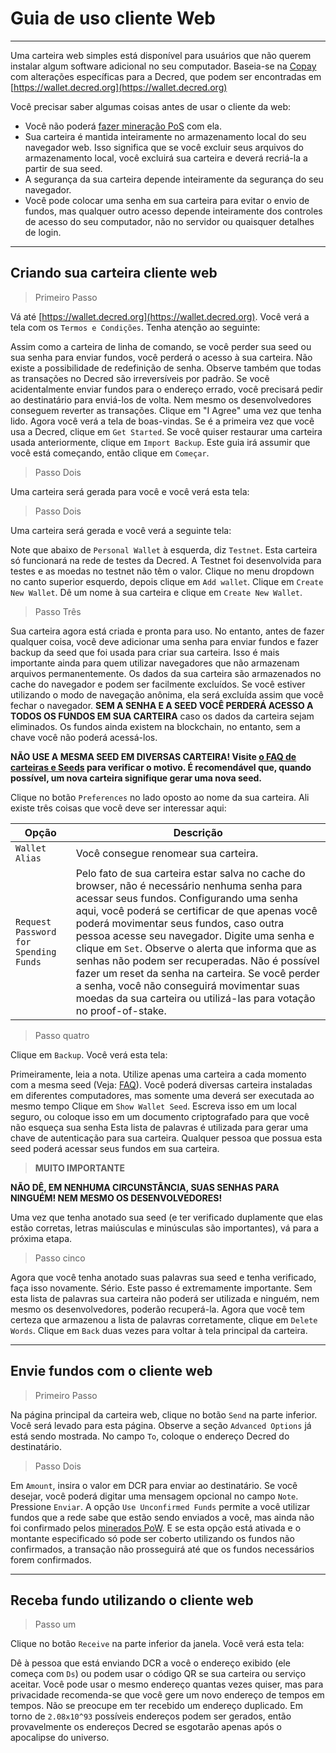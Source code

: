 # <i class="fa fa-firefox"></i> **Guia de uso cliente Web**

---

Uma carteira web simples está disponível para usuários que não querem instalar algum software adicional no seu computador. Baseia-se na
[Copay](https://github.com/bitpay/copay) com alterações específicas para a Decred, que podem ser encontradas em [https://wallet.decred.org](https://wallet.decred.org)

Você precisar saber algumas coisas antes de usar o cliente da web:

* Você não poderá [fazer mineração PoS](/mining/proof-of-stake.md) com ela.
* Sua carteira é mantida inteiramente no armazenamento local do seu navegador web. Isso significa que se você excluir seus arquivos do armazenamento local, você excluirá sua carteira e deverá recriá-la a partir de sua seed.
* A segurança da sua carteira depende inteiramente da segurança do seu navegador.
* Você pode colocar uma senha em sua carteira para evitar o envio de fundos, mas qualquer outro acesso depende inteiramente dos controles de acesso do seu computador, não no servidor ou quaisquer detalhes de login.

---

## **<i class="fa fa-plus-circle"></i> Criando sua carteira cliente web**

> Primeiro Passo

Vá até [https://wallet.decred.org](https://wallet.decred.org). Você verá a tela com os `Termos e Condições`. Tenha atenção ao seguinte:

Assim como a carteira de linha de comando, se você perder sua seed ou sua senha para enviar fundos, você perderá o acesso à sua carteira. Não existe  a possibilidade de redefinição de senha. Observe também que todas as transações no Decred são irreversíveis por padrão. Se você acidentalmente enviar fundos para o endereço errado, você precisará pedir ao destinatário para enviá-los de volta.  Nem mesmo os desenvolvedores conseguem reverter as transações. Clique em "I Agree" uma vez que tenha lido. Agora você verá a tela de boas-vindas. Se é a primeira vez que você usa a Decred, clique em `Get Started`. Se você quiser restaurar uma carteira usada anteriormente, clique em `Import Backup`. Este guia irá assumir que você está começando, então clique em `Começar`.

> Passo Dois

Uma carteira será gerada para você e você verá esta tela:

> Passo Dois

Uma carteira será gerada e você verá a seguinte tela:

Note que abaixo de `Personal Wallet` à esquerda, diz `Testnet`. Esta carteira 
só funcionará na rede de testes da Decred. A Testnet foi desenvolvida para 
testes e as moedas no testnet não têm o valor. Clique no menu dropdown 
no canto superior esquerdo, depois clique em `Add wallet`. Clique 
em `Create New Wallet`. Dê um nome à sua carteira e clique em `Create New Wallet`.

> Passo Três

Sua carteira agora está criada e pronta para uso. No entanto, antes de fazer qualquer 
coisa, você deve adicionar uma senha para enviar fundos e fazer  backup da seed que 
foi usada para criar sua carteira. Isso é mais importante ainda para quem utilizar 
navegadores que não armazenam arquivos permanentemente. Os dados da sua carteira são 
armazenados no cache do navegador e podem ser facilmente excluídos. Se você estiver 
utilizando o modo de navegação anônima, ela será excluída assim que você fechar o 
navegador. **SEM A SENHA E A SEED VOCÊ PERDERÁ ACESSO A TODOS OS FUNDOS EM SUA CARTEIRA** 
caso os dados da carteira sejam eliminados. Os fundos ainda existem na blockchain,
 no entanto, sem a chave você não poderá acessá-los.

<i class="fa fa-exclamation-triangle"></i> **NÃO USE A MESMA SEED EM DIVERSAS CARTEIRA! Visite [o FAQ de carteiras e Seeds](/faq/wallets-and-seeds.md#3-can-i-run-multiple-wallets) para verificar o motivo. É recomendável que, quando possível, um nova carteira signifique gerar uma nova seed.** 

Clique no botão `Preferences` no lado oposto ao nome da sua carteira. Ali existe  três coisas que você deve ser interessar aqui:

Opção                                | Descrição
---                                   | ---
`Wallet Alias`                        | Você consegue renomear sua carteira.
`Request Password for Spending Funds` | Pelo fato de sua carteira estar salva no cache do browser, não é necessário nenhuma senha para acessar seus fundos. Configurando uma senha aqui, você poderá se certificar de que apenas você poderá movimentar seus fundos, caso outra pessoa acesse seu navegador. Digite uma senha e clique em `Set`. Observe o alerta que informa que as senhas não podem ser recuperadas. Não é possível fazer um reset da senha na carteira. Se você perder a senha, você não conseguirá movimentar suas moedas da sua carteira ou utilizá-las para votação no proof-of-stake.

> Passo quatro

Clique em `Backup`. Você verá esta tela:

Primeiramente, leia a nota. Utilize apenas uma carteira a cada momento com
a mesma seed (Veja: [FAQ](#)). Você poderá diversas carteira instaladas em
diferentes computadores, mas somente uma deverá ser executada ao mesmo tempo
Clique em `Show Wallet Seed`. Escreva isso em um local seguro,
ou coloque isso em um documento criptografado para que você não esqueça sua senha
Esta lista de palavras é utilizada para gerar uma chave de autenticação
para sua carteira. Qualquer pessoa que possua esta seed poderá acessar seus fundos
em sua carteira.

> **MUITO IMPORTANTE**

**NÃO DÊ, EM NENHUMA CIRCUNSTÂNCIA, SUAS SENHAS PARA NINGUÉM! NEM MESMO OS DESENVOLVEDORES!**

Uma vez que tenha anotado sua seed (e ter verificado duplamente que elas estão corretas, letras maiúsculas e minúsculas são importantes), vá para a próxima etapa.

> Passo cinco

Agora que você tenha anotado suas palavras sua seed e tenha verificado, faça isso
novamente. Sério. Este passo é extremamente importante. Sem esta lista de palavras
sua carteira não poderá ser utilizada e ninguém, nem mesmo os desenvolvedores, poderão
recuperá-la. Agora que você tem certeza que armazenou a lista de palavras corretamente, 
clique em `Delete Words`. Clique em `Back` duas vezes para voltar à tela principal da carteira.

---

## **<i class="fa fa-long-arrow-right"></i> Envie fundos com o cliente web**

> Primeiro Passo

Na página principal da carteira web, clique no botão `Send` na parte inferior. 
Você será levado para esta página. Observe a seção `Advanced Options` já está 
sendo mostrada. No campo `To`, coloque o endereço Decred do destinatário.

> Passo Dois

Em `Amount`, insira o valor em DCR para enviar ao destinatário. Se você desejar, 
você poderá digitar uma mensagem opcional no campo `Note`. Pressione `Enviar`. 
A opção `Use Unconfirmed Funds` permite a você utilizar fundos que a rede sabe 
que estão sendo enviados a você, mas ainda não foi confirmado pelos 
[minerados PoW](/mining/proof-of-work.md). E se esta opção está ativada e o 
montante especificado só pode ser coberto utilizando os fundos não confirmados, 
a transação não prosseguirá até que os fundos necessários forem confirmados.

---

## **<i class="fa fa-long-arrow-left"></i> Receba fundo utilizando o cliente web**

> Passo um

Clique no botão `Receive` na parte inferior da janela. Você verá
esta tela:

Dê à pessoa que está enviando DCR a você o endereço exibido (ele começa com `Ds`) 
ou podem usar o código QR se sua carteira ou serviço aceitar. Você pode usar o 
mesmo endereço quantas vezes quiser, mas para privacidade recomenda-se que você 
gere um novo endereço de tempos em tempos. Não se preocupe em ter recebido um 
endereço duplicado. Em torno de `2.08x10^93` possíveis endereços podem ser gerados,
 então provavelmente os endereços Decred se esgotarão apenas após o apocalipse 
 do universo.

